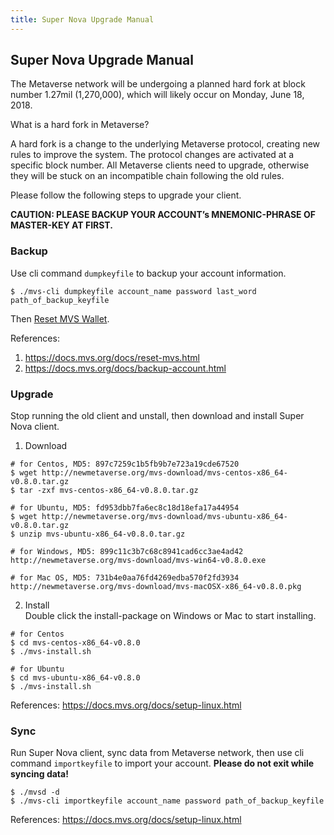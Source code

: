 ```yaml
---
title: Super Nova Upgrade Manual
---
```


## Super Nova Upgrade Manual

The Metaverse network will be undergoing a planned hard fork at block number 1.27mil (1,270,000), which will likely occur on Monday, June 18, 2018.

What is a hard fork in Metaverse?

A hard fork is a change to the underlying Metaverse protocol, creating new rules to improve the system. The protocol changes are activated at a specific block number. All Metaverse clients need to upgrade, otherwise they will be stuck on an incompatible chain following the old rules.

Please follow the following steps to upgrade your client.

**CAUTION: PLEASE BACKUP YOUR ACCOUNT’s MNEMONIC-PHRASE OF MASTER-KEY AT FIRST.**

### Backup
Use cli command `dumpkeyfile` to backup your account information.
```
$ ./mvs-cli dumpkeyfile account_name password last_word path_of_backup_keyfile
```

Then [Reset MVS Wallet](https://docs.mvs.org/docs/reset-mvs.html).

References:  
1. https://docs.mvs.org/docs/reset-mvs.html  
2. https://docs.mvs.org/docs/backup-account.html

### Upgrade
Stop running the old client and unstall, then download and install Super Nova client.

1. Download
```
# for Centos, MD5: 897c7259c1b5fb9b7e723a19cde67520
$ wget http://newmetaverse.org/mvs-download/mvs-centos-x86_64-v0.8.0.tar.gz
$ tar -zxf mvs-centos-x86_64-v0.8.0.tar.gz

# for Ubuntu, MD5: fd953dbb7fa6ec8c18d18efa17a44954
$ wget http://newmetaverse.org/mvs-download/mvs-ubuntu-x86_64-v0.8.0.tar.gz
$ unzip mvs-ubuntu-x86_64-v0.8.0.tar.gz

# for Windows, MD5: 899c11c3b7c68c8941cad6cc3ae4ad42
http://newmetaverse.org/mvs-download/mvs-win64-v0.8.0.exe

# for Mac OS, MD5: 731b4e0aa76fd4269edba570f2fd3934
http://newmetaverse.org/mvs-download/mvs-macOSX-x86_64-v0.8.0.pkg
```
2. Install  
Double click the install-package on Windows or Mac to start installing.
```
# for Centos
$ cd mvs-centos-x86_64-v0.8.0
$ ./mvs-install.sh

# for Ubuntu
$ cd mvs-ubuntu-x86_64-v0.8.0
$ ./mvs-install.sh
```

References: 
https://docs.mvs.org/docs/setup-linux.html

### Sync
Run Super Nova client, sync data from Metaverse network, then use cli command `importkeyfile` to import your account. **Please do not exit while syncing data!**
```
$ ./mvsd -d
$ ./mvs-cli importkeyfile account_name password path_of_backup_keyfile
```

References: 
https://docs.mvs.org/docs/setup-linux.html

